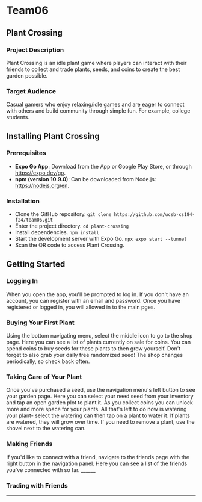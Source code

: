 # Team06

## Plant Crossing

### Project Description
Plant Crossing is an idle plant game where players can interact with their friends to collect and trade plants, seeds, and coins to create the best garden possible.

### Target Audience
Casual gamers who enjoy relaxing/idle games and are eager to connect with others and build community through simple fun. For example, college students.

## Installing Plant Crossing
### Prerequisites 
- **Expo Go App**: Download from the App or Google Play Store, or through https://expo.dev/go.
- **npm (version 10.9.0)**: Can be downloaded from Node.js: https://nodejs.org/en. 

### Installation
- Clone the GitHub repository.
``` git clone https://github.com/ucsb-cs184-f24/team06.git ```
- Enter the project directory.
``` cd plant-crossing ```
- Install dependencies.
``` npm install ```
- Start the development server with Expo Go.
``` npx expo start --tunnel ```
- Scan the QR code to access Plant Crossing.

## Getting Started
### Logging In
When you open the app, you'll be prompted to log in. If you don't have an account, you can register with an email and password. Once you have registered or logged in, you will allowed in to the main pges.

### Buying Your First Plant
Using the bottom navigating menu, select the middle icon to go to the shop page. Here you can see a list of plants currently on sale for coins. You can spend coins to buy seeds for these plants to then grow yourself. Don't forget to also grab your daily free randomized seed! The shop changes periodically, so check back often.

### Taking Care of Your Plant
Once you've purchased a seed, use the navigation menu's left button to see your garden page. Here you can select your need seed from your inventory and tap an open garden plot to plant it. As you collect coins you can unlock more and more space for your plants. All that's left to do now is watering your plant- select the watering can then tap on a plant to water it. If plants are watered, they will grow over time. If you need to remove a plant, use the shovel next to the watering can.

### Making Friends
If you'd like to connect with a friend, navigate to the friends page with the right button in the navigation panel. Here you can see a list of the friends you've connected with so far. ______

### Trading with Friends
______
